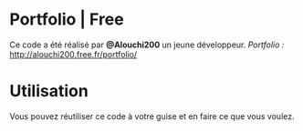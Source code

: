 # Portfolio | Free

Ce code a été réalisé par **@Alouchi200** un jeune développeur. *Portfolio :* http://alouchi200.free.fr/portfolio/

# Utilisation

Vous pouvez réutiliser ce code à votre guise et en faire ce que vous voulez.
